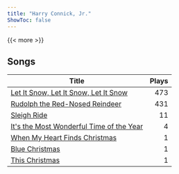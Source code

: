 ```yaml
---
title: "Harry Connick, Jr."
ShowToc: false
---
```


{{< more >}}

## Songs
Title | Plays 
----- | -----: 
[Let It Snow, Let It Snow, Let It Snow](/songs/let-it-snow-let-it-snow-let-it-snow) | 473
[Rudolph the Red-Nosed Reindeer](/songs/rudolph-the-red-nosed-reindeer) | 431
[Sleigh Ride](/songs/sleigh-ride) | 11
[It's the Most Wonderful Time of the Year](/songs/its-the-most-wonderful-time-of-the-year) | 4
[When My Heart Finds Christmas](/songs/when-my-heart-finds-christmas) | 1
[Blue Christmas](/songs/blue-christmas) | 1
[This Christmas](/songs/this-christmas) | 1

